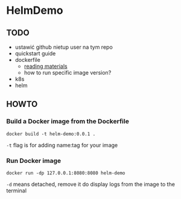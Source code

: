 # HelmDemo

## TODO

- ustawić github nietup user na tym repo
- quickstart guide
- dockerfile
  - [reading materials](https://docs.docker.com/get-started/02_our_app/)
  - how to run specific image version?
- k8s
- helm

## HOWTO

### Build a Docker image from the Dockerfile

`docker build -t helm-demo:0.0.1 .`

`-t` flag is for adding name:tag for your image

### Run Docker image

`docker run -dp 127.0.0.1:8080:8080 helm-demo`

`-d` means detached, remove it do display logs from the image to the terminal
